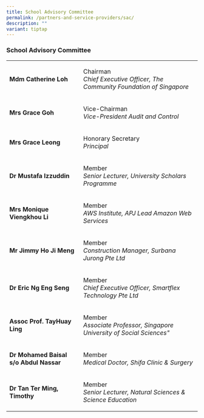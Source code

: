 ```yaml
---
title: School Advisory Committee
permalink: /partners-and-service-providers/sac/
description: ""
variant: tiptap
---
```

<h3><strong>School Advisory Committee</strong></h3>
<table style="minWidth: 50px">
<colgroup>
<col>
<col>
</colgroup>
<tbody>
<tr>
<td rowspan="1" colspan="1">
<p><strong>Mdm Catherine Loh</strong>
</p>
</td>
<td rowspan="1" colspan="1">
<p>Chairman
<br><em>Chief Executive Officer, The Community Foundation of Singapore</em>
</p>
</td>
</tr>
<tr>
<td rowspan="1" colspan="1">
<p><strong>Mrs Grace Goh</strong>
</p>
</td>
<td rowspan="1" colspan="1">
<p>Vice-Chairman
<br><em>Vice-President Audit and Control</em>
</p>
</td>
</tr>
<tr>
<td rowspan="1" colspan="1">
<p><strong>Mrs Grace Leong</strong>
</p>
</td>
<td rowspan="1" colspan="1">
<p>Honorary Secretary
<br><em>Principal</em>
</p>
</td>
</tr>
<tr>
<td rowspan="1" colspan="1">
<p><strong>Dr Mustafa Izzuddin</strong>
</p>
</td>
<td rowspan="1" colspan="1">
<p>Member
<br><em>Senior Lecturer, University Scholars Programme</em>
</p>
</td>
</tr>
<tr>
<td rowspan="1" colspan="1">
<p><strong>Mrs Monique Viengkhou Li</strong>
</p>
</td>
<td rowspan="1" colspan="1">
<p>Member
<br><em>AWS Institute, APJ Lead Amazon Web Services</em>
</p>
</td>
</tr>
<tr>
<td rowspan="1" colspan="1">
<p><strong>Mr Jimmy Ho Ji Meng</strong>
</p>
</td>
<td rowspan="1" colspan="1">
<p>Member
<br><em>Construction Manager, Surbana Jurong Pte Ltd</em>
</p>
</td>
</tr>
<tr>
<td rowspan="1" colspan="1">
<p><strong>Dr Eric Ng Eng Seng</strong>
</p>
</td>
<td rowspan="1" colspan="1">
<p>Member
<br><em>Chief Executive Officer, Smartflex Technology Pte Ltd</em>
</p>
</td>
</tr>
<tr>
<td rowspan="1" colspan="1">
<p><strong>Assoc Prof. TayHuay Ling</strong>
</p>
</td>
<td rowspan="1" colspan="1">
<p>Member
<br><em>Associate Professor, Singapore University of Social&nbsp;Sciences"</em>
</p>
</td>
</tr>
<tr>
<td rowspan="1" colspan="1">
<p><strong>Dr Mohamed Baisal s/o Abdul Nassar</strong>
</p>
</td>
<td rowspan="1" colspan="1">
<p>Member
<br><em>Medical Doctor, Shifa Clinic &amp; Surgery</em>
</p>
</td>
</tr>
<tr>
<td rowspan="1" colspan="1">
<p><strong>Dr Tan Ter Ming, Timothy</strong>
</p>
</td>
<td rowspan="1" colspan="1">
<p>Member
<br><em>Senior Lecturer, Natural Sciences &amp; Science Education</em>
</p>
</td>
</tr>
</tbody>
</table>
<p></p>